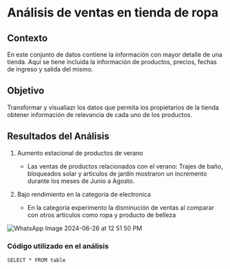 # Análisis de ventas en tienda de ropa 

## Contexto
En este conjunto de datos contiene la información con mayor detalle de una tienda.
Aquí se tiene incluida la información de productos, precios, fechas de ingreso y salida del mismo.

## Objetivo
Transformar y visualiazr los datos que permita los propietarios de la tienda obtener información de relevancia de cada uno de los productos.

## Resultados del Análisis 
1. Aumento estacional de productos de verano
   - Las ventas de productos relacionados con el verano: Trajes de baño, bloqueados solar y articulos de jardín mostraron un incremento durante los meses de Junio a Agosto.

2. Bajo rendimiento en la categoría de electronica
   - En la categoría experimento la disminución de ventas al comparar con otros articulos como ropa y producto de belleza
  
  
![WhatsApp Image 2024-06-26 at 12 51 50 PM](https://github.com/lgar5896/MicrosoftExcel/assets/174288921/2477699a-aa29-408e-8edc-d13adc2886f2)


### Código utilizado en el análisis 
``` SELECT * FROM table ```
